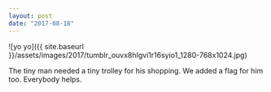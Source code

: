 ```yaml
---
layout: post
date: "2017-08-18"
---
```


![yo yo]({{ site.baseurl }}/assets/images/2017/tumblr_ouvx8hIgvi1r16syio1_1280-768x1024.jpg)

The tiny man needed a tiny trolley for his shopping. We added a flag for him too. Everybody helps.
